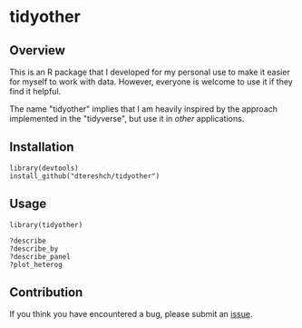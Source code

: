 # tidyother

## Overview

This is an R package that I developed for my personal use to make it easier for myself to work with data. However, everyone is welcome to use it if they find it helpful. 

The name "tidyother" implies that I am heavily inspired by the approach implemented in the "tidyverse", but use it in *other* applications.

## Installation

```
library(devtools)
install_github("dtereshch/tidyother")
```

## Usage
```
library(tidyother)

?describe
?describe_by
?describe_panel
?plot_heterog
```

## Contribution

If you think you have encountered a bug, please submit an [issue](https://github.com/dtereshch/tidyother/issues). 
